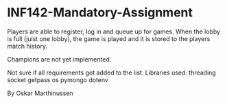 # INF142-Mandatory-Assignment

Players are able to register, log in and queue up for games. When the lobby is full (juist one lobby), the game is played and it is stored to the players match history.

Champions are not yet implemented.

Not sure if all requirements got added to the list. Libraries used:
threading
socket
getpass
os
pymongo
dotenv

By Oskar Marthinussen
